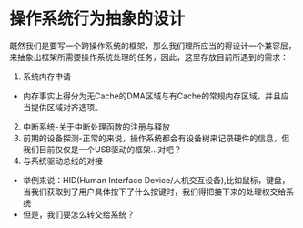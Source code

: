 
# 操作系统行为抽象的设计
既然我们是要写一个跨操作系统的框架，那么我们理所应当的得设计一个兼容层，来抽象出框架所需要操作系统处理的任务，因此，这里存放目前所遇到的需求：
1. 系统内存申请
  * 内存事实上得分为无Cache的DMA区域与有Cache的常规内存区域，并且应当提供区域对齐选项。
2. 中断系统-关于中断处理函数的注册与释放
3. 前期的设备探测-正常的来说，操作系统都会有设备树来记录硬件的信息，但我们目前仅仅是一个USB驱动的框架...对吧？
4. 与系统驱动总线的对接
  * 举例来说：HID(Human Interface Device/人机交互设备),比如鼠标，键盘，当我们获取到了用户具体按下了什么按键时，我们得把接下来的处理权交给系统
  * 但是，我们要怎么转交给系统？
